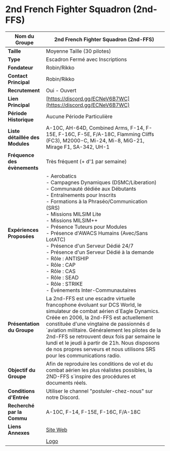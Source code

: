 # 2nd French Fighter Squadron (2nd-FFS)

| **Nom du Groupe** | 2nd French Fighter Squadron (2nd-FFS) |
|-------------------|--------------------------------------|
| **Taille** | Moyenne Taille (30 pilotes) |
| **Type** | Escadron Fermé avec Inscriptions |
| **Fondateur** | Robin/Rikko |
| **Contact Principal** | Robin/Rikko |
| **Recrutement** | Oui - Ouvert |
| **Lien Principal** | [https://discord.gg/ECNeV6B7WC](https://discord.gg/ECNeV6B7WC) |
| **Période Historique** | Aucune Période Particulière |
| **Liste détaillée des Modules** | A-10C, AH-64D, Combined Arms, F-14, F-15E, F-16C, F-5E, F/A-18C, Flamming Cliffs (FC3), M2000-C, Mi-24, Mi-8, MiG-21, Mirage F1, SA-342, UH-1 |
| **Fréquence des évènements** | Très fréquent (+ d'1 par semaine) |
| **Expériences Proposées** | - Aerobatics<br/>- Campagnes Dynamiques (DSMC/Liberation)<br/>- Communauté dédiée aux Débutants<br/>- Entraînements pour Inscrits<br/>- Formations à la Phraséo/Communication (SRS)<br/>- Missions MILSIM Lite<br/>- Missions MILSIM++<br/>- Présence Tuteurs pour Modules<br/>- Présence d'AWACS Humains (Avec/Sans LotATC)<br/>- Présence d'un Serveur Dédié 24/7<br/>- Présence d'un Serveur Dédié à la demande<br/>- Rôle : ANTISHIP<br/>- Rôle : CAP<br/>- Rôle : CAS<br/>- Rôle : SEAD<br/>- Rôle : STRIKE<br/>- Événements Inter-Communautaires |
| **Présentation du Groupe** | La 2nd-FFS est une escadre virtuelle francophone évoluant sur DCS World, le simulateur de combat aérien d´Eagle Dynamics. Créée en 2006, la 2nd-FFS est actuellement constituée d'une vingtaine de passionnés d´aviation militaire. Généralement les pilotes de la 2nd-FFS se retrouvent deux fois par semaine le lundi et le jeudi à partir de 21h. Nous disposons de nos propres serveurs et nous utilisons SRS pour les communications radio. |
| **Objectif du Groupe** | Afin de reproduire les conditions de vol et du combat aérien les plus réalistes possibles, la 2ND-FFS s´inspire des procédures et documents réels. |
| **Conditions d'Entrée** | Utiliser le channel "postuler-chez-nous" sur notre Discord. |
| **Recherché par la Commu** | A-10C, F-14, F-15E, F-16C, F/A-18C |
| **Liens Annexes** | [Site Web](http://2nd-ffs.fr/) |
| | [Logo](https://prod-fillout-oregon-s3.s3.us-west-2.amazonaws.com/orgid-44212/flowpublicid-nhX7NPcktCus/fa25eb48-463a-496c-98a2-0d508c7eb888-lZR4Yaxi1VSmIVVndWtUIcOp5mgvQChiXZGU34E3x9c6eCOfkyDpr9L3ET0RDiK7PzuNJFMVYryxMFBCTnkujTntSSp1KzKA4zV/2ndFFS_logo_vectorisA.png) |
